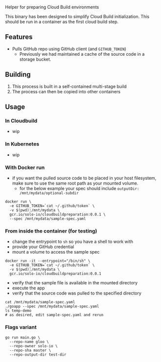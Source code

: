 
Helper for preparing Cloud Build environments


This binary has been designed to simplify Cloud Build initialization.
This should be run in a container as the first cloud build step.


## Features

- Pulls GitHub repo using GitHub client (and `GITHUB_TOKEN`)
  - Previously we had maintained a cache of the source code in a storage bucket.



## Building

1. This process is built in a self-contained multi-stage build
1. The process can then be copied into other containers


## Usage

### In Cloudbuild
- wip

### In Kubernetes
- wip

### With Docker run
- if you want the pulled source code to be placed in your host filesystem, make sure to use the same root path as your mounted volume.
  - for the below example your spec should include `outputDir: /mnt/mydata/optional-subdir`
```
docker run \
  -e GITHUB_TOKEN=`cat ~/.github/token` \
  -v $(pwd):/mnt/mydata \
  gcr.io/solo-io/cloudbuildpreparation:0.0.1 \
  --spec /mnt/mydata/sample-spec.yaml
```

### From inside the container (for testing)
- change the entrypoint to `sh` so you have a shell to work with
- provide your GitHub credential
- mount a volume to access the sample spec
```
docker run -it --entrypoint="/bin/sh" \
  -e GITHUB_TOKEN=`cat ~/.github/token` \
  -v $(pwd):/mnt/mydata \
  gcr.io/solo-io/cloudbuildpreparation:0.0.1
```
- verify that the sample file is available in the mounted directory
- execute the app
- verify that the source code was pulled to the specified directory
```
cat /mnt/mydata/sample-spec.yaml
./goapp --spec /mnt/mydata/sample-spec.yaml
ls temp-demo
# as desired, edit sample-spec.yaml and rerun
```

### Flags variant

```
go run main.go \
  --repo-name gloo \
  --repo-owner solo-io \
  --repo-sha master \
  --repo-output-dir test-dir
```
